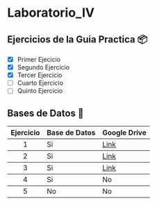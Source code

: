 # Laboratorio_IV
## Ejercicios de la Guia Practica 📦

- [X] Primer Ejecicio
- [X] Segundo Ejercicio
- [X] Tercer Ejercicio 
- [ ]  Cuarto Ejercicio
- [ ]  Quinto Ejercicio 
## Bases de Datos 📄
<table>
<thead>
<tr>
<th align="center">Ejercicio</th>
<th align="left">Base de Datos</th>
<th align="left">Google Drive</th>
</tr>
</thead>
<tbody>
<tr>
<td align="center">1</td>
<td align="left">Si</td>
<td align="left"><a href="https://drive.google.com/drive/folders/1Ax-kPbKwEe0t06Tw-9oXPl31ILS7ItdQ?usp=sharing">Link</a></td>
</tr>
  </tr>
</thead>
<tbody>
<tr>
<td align="center">2</td>
<td align="left">Si</td>
<td align="left"><a href="https://drive.google.com/drive/folders/1Ax-kPbKwEe0t06Tw-9oXPl31ILS7ItdQ?usp=sharing">Link</a></td>
</tr>
  </tr>
</thead>
<tbody>
<tr>
<td align="center">3</td>
<td align="left">Si</td>
<td align="left"><a href="https://drive.google.com/drive/folders/1Ax-kPbKwEe0t06Tw-9oXPl31ILS7ItdQ?usp=sharing">Link</a></td>
</tr>
  </tr>
</thead>
<tbody>
<tr>
<td align="center">4</td>
<td align="left">Si</td>
<td align="left">No</td>
</tr>
  </tr>
</thead>
<tbody>
<tr>
<td align="center">5</td>
<td align="left">No</td>
<td align="left">No</td>
</tr>
</thead>
</table>
